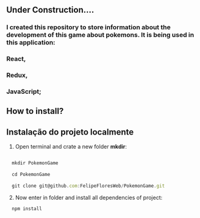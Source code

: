 ## Under Construction....

### I created this repository to store information about the development of this game about pokemons. It is being used in this application:
### React,
### Redux,
### JavaScript;


## How to install?

## Instalação do projeto localmente

1. Open terminal and crate a new folder **mkdir**:
```javascript

  mkdir PokemonGame
  
  cd PokemonGame
  
  git clone git@github.com:FelipeFloresWeb/PokemonGame.git
```

2. Now enter in folder and install all dependencies of project:
```javascript
  npm install
```
